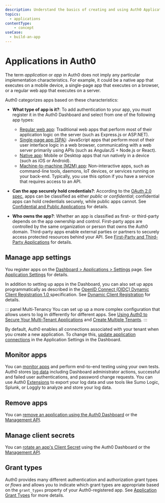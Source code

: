 ```yaml
---
description: Understand the basics of creating and using Auth0 Applications.
topics:
  - applications
contentType: 
    - concept
useCase:
  - build-an-app
---
```

# Applications in Auth0

The term *application* or *app* in Auth0 does not imply any particular implementation characteristics. For example, it could be a native app that executes on a mobile device, a single-page app that executes on a browser, or a regular web app that executes on a server.

Auth0 categorizes apps based on these characteristics:

* **What type of app is it?**: To add authentication to your app, you must register it in the Auth0 Dashboard and select from one of the following app types: 
  - [Regular web app](/dashboard/guides/applications/register-app-regular-web): Traditional web apps that perform most of their application logic on the server (such as Express.js or ASP.NET).
  - [Single-page app (SPA)](/dashboard/guides/applications/register-app-spa): JavaScript apps that perform most of their user interface logic in a web browser, communicating with a web server primarily using APIs (such as AngularJS + Node.js or React).
  - [Native app](/dashboard/guides/applications/register-app-native): Mobile or Desktop apps that run natively in a device (such as iOS or Android).
  - [Machine-to-machine (M2M) app](/dashboard/guides/applications/register-app-m2m): Non-interactive apps, such as command-line tools, daemons, IoT devices, or services running on your back-end. Typically, you use this option if you have a service that requires access to an API.

* **Can the app securely hold credentials?**: According to the [OAuth 2.0 spec](https://tools.ietf.org/html/rfc6749#section-2.1), apps can be classified as either *public* or *confidential*; confidential apps can hold credentials securely, while public apps cannot. See [Confidential and Public Applications](/applications/concepts/app-types-confidential-public) for details.

* **Who owns the app?**: Whether an app is classified as first- or third-party depends on the app ownership and control. First-party apps are controlled by the same organization or person that owns the Auth0 domain. Third-party apps enable external parties or partners to securely access protected resources behind your API. See [First-Party and Third-Party Applications](/applications/concepts/app-types-first-third-party) for details.

## Manage app settings

You register apps on the [Dashboard > Applications > Settings](${manage_url}/#/applications/${account.clientId}/settings) page. See [Application Settings](/dashboard/reference/settings-application) for details.

In addition to setting up apps in the Dashboard, you can also set up apps programmatically as described in the [OpenID Connect (OIDC) Dynamic Client Registration 1.0 ](https://openid.net/specs/openid-connect-registration-1_0.html) specification. See [Dynamic Client Registration](/api-auth/dynamic-client-registration) for details.

::: panel Multi-Tenancy
You can set up up a more complex configuration that allows users to log in differently for different apps. See [Using Auth0 to Secure Your Multi-Tenant Applications](/design/using-auth0-with-multi-tenant-apps) and [Create Multiple Tenants](/dashboard/guides/tenants/create-multiple-tenants).
:::

By default, Auth0 enables all connections associated with your tenant when you create a new application. To change this, [update application connections](/dashboard/guides/applications/update-app-connections) in the Application Settings in the Dashboard.

## Monitor apps

You can [monitor apps](/monitoring/guides/monitor-applications) and perform end-to-end testing using your own tests. Auth0 stores [log data](/logs) including Dashboard administrator actions, successful and failed user authentications, and password change requests. You can use Auth0 [Extensions](/extensions) to export your log data and use tools like Sumo Logic, Splunk, or Loggly to analyze and store your log data. 

## Remove apps

You can [remove an application using the Auth0 Dashboard](/dashboard/guides/applications/remove-app) or the [Management API](/api/management/guides/applications/remove-app).

## Manage client secrets

You can [rotate an app's Client Secret](/dashboard/guides/applications/rotate-client-secret) using the Auth0 Dashboard or the [Management API](/api/management/guides/applications/rotate-client-secret).

## Grant types

Auth0 provides many different authentication and authorization grant types or *flows* and allows you to indicate which grant types are appropriate based on the `grant_types` property of your Auth0-registered app. See [Application Grant Types](/applications/concepts/application-grant-types) for more details.
